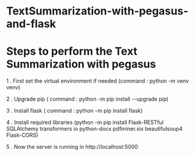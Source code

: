 # TextSummarization-with-pegasus-and-flask

# Steps to perform the Text Summarization with pegasus

1 . First set the virtual environment if needed (command : python -m venv venv)

2 . Upgrade pip ( command : python -m pip install --upgrade pip)

3 . Install flask ( command : python -m pip install flask)

4 . Install required libraries
    (python -m pip install Flask-RESTful SQLAlchemy transformers io python-docx pdfminer.six beautifulsoup4 Flask-CORS)
    
5 . Now the server is running in http://localhost:5000
